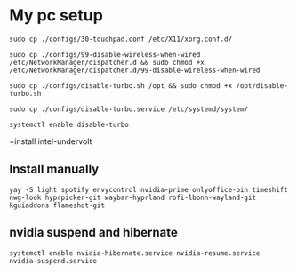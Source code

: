 # My pc setup

`sudo cp ./configs/30-touchpad.conf /etc/X11/xorg.conf.d/`

`sudo cp ./configs/99-disable-wireless-when-wired /etc/NetworkManager/dispatcher.d && sudo chmod +x /etc/NetworkManager/dispatcher.d/99-disable-wireless-when-wired`

`sudo cp ./configs/disable-turbo.sh /opt && sudo chmod +x /opt/disable-turbo.sh`

`sudo cp ./configs/disable-turbo.service /etc/systemd/system/`

`systemctl enable disable-turbo`

+install intel-undervolt

## Install manually

`yay -S light spotify envycontrol nvidia-prime onlyoffice-bin timeshift nwg-look hyprpicker-git waybar-hyprland rofi-lbonn-wayland-git kguiaddons flameshot-git`

## nvidia suspend and hibernate

`systemctl enable nvidia-hibernate.service nvidia-resume.service nvidia-suspend.service`
